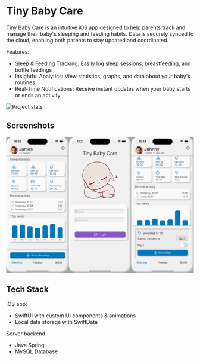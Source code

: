 # Tiny Baby Care

Tiny Baby Care is an intuitive iOS app designed to help parents track and manage their baby's sleeping and
feeding habits. Data is securely synced to the cloud, enabling both parents to stay updated and coordinated.


Features:
- Sleep & Feeding Tracking: Easily log sleep sessions, breastfeeding, and bottle feedings
- Insightful Analytics: View statistics, graphs, and data about your baby's routines
- Real-Time Notifications: Receive instant updates when your baby starts or ends an activity


![Project stats](https://pstatool.wdudokvanheel.nl/wdudokvanheel/baby-care.svg)

## Screenshots

![Screenshot](docs/screenshots.jpg)

## Tech Stack
iOS app:
- SwiftUI with custom UI components & animations
- Local data storage with SwiftData

Server backend
- Java Spring
- MySQL Database
